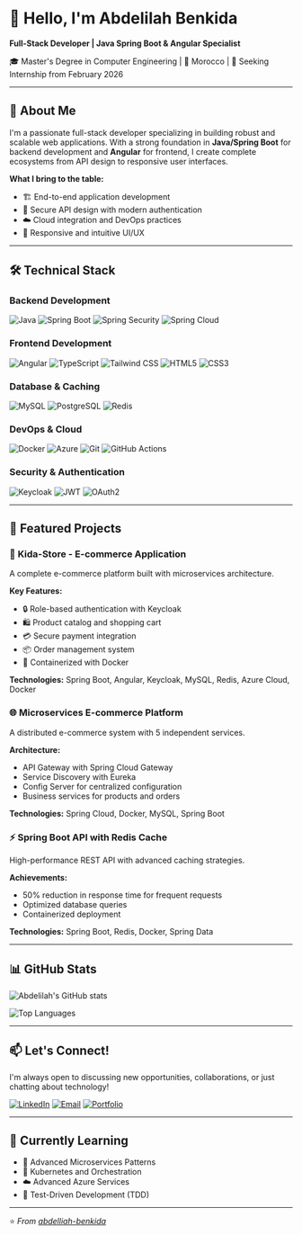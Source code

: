 # 👋 Hello, I'm Abdelilah Benkida

**Full-Stack Developer | Java Spring Boot & Angular Specialist**

🎓 Master's Degree in Computer Engineering | 📍 Morocco | 💼 Seeking Internship from February 2026

---

## 🚀 About Me

I'm a passionate full-stack developer specializing in building robust and scalable web applications. With a strong foundation in **Java/Spring Boot** for backend development and **Angular** for frontend, I create complete ecosystems from API design to responsive user interfaces.

**What I bring to the table:**
- 🏗️ End-to-end application development
- 🔐 Secure API design with modern authentication
- ☁️ Cloud integration and DevOps practices
- 📱 Responsive and intuitive UI/UX

---

## 🛠️ Technical Stack

### **Backend Development**
![Java](https://img.shields.io/badge/Java-ED8B00?style=for-the-badge&logo=java&logoColor=white)
![Spring Boot](https://img.shields.io/badge/Spring_Boot-6DB33F?style=for-the-badge&logo=spring-boot&logoColor=white)
![Spring Security](https://img.shields.io/badge/Spring_Security-6DB33F?style=for-the-badge&logo=spring-security&logoColor=white)
![Spring Cloud](https://img.shields.io/badge/Spring_Cloud-6DB33F?style=for-the-badge&logo=spring&logoColor=white)

### **Frontend Development**
![Angular](https://img.shields.io/badge/Angular-DD0031?style=for-the-badge&logo=angular&logoColor=white)
![TypeScript](https://img.shields.io/badge/TypeScript-007ACC?style=for-the-badge&logo=typescript&logoColor=white)
![Tailwind CSS](https://img.shields.io/badge/Tailwind_CSS-38B2AC?style=for-the-badge&logo=tailwind-css&logoColor=white)
![HTML5](https://img.shields.io/badge/HTML5-E34F26?style=for-the-badge&logo=html5&logoColor=white)
![CSS3](https://img.shields.io/badge/CSS3-1572B6?style=for-the-badge&logo=css3&logoColor=white)

### **Database & Caching**
![MySQL](https://img.shields.io/badge/MySQL-4479A1?style=for-the-badge&logo=mysql&logoColor=white)
![PostgreSQL](https://img.shields.io/badge/PostgreSQL-336791?style=for-the-badge&logo=postgresql&logoColor=white)
![Redis](https://img.shields.io/badge/Redis-DC382D?style=for-the-badge&logo=redis&logoColor=white)

### **DevOps & Cloud**
![Docker](https://img.shields.io/badge/Docker-2496ED?style=for-the-badge&logo=docker&logoColor=white)
![Azure](https://img.shields.io/badge/Microsoft_Azure-0089D6?style=for-the-badge&logo=microsoft-azure&logoColor=white)
![Git](https://img.shields.io/badge/Git-F05032?style=for-the-badge&logo=git&logoColor=white)
![GitHub Actions](https://img.shields.io/badge/GitHub_Actions-2088FF?style=for-the-badge&logo=github-actions&logoColor=white)

### **Security & Authentication**
![Keycloak](https://img.shields.io/badge/Keycloak-ED8B00?style=for-the-badge&logo=keycloak&logoColor=white)
![JWT](https://img.shields.io/badge/JWT-000000?style=for-the-badge&logo=json-web-tokens&logoColor=white)
![OAuth2](https://img.shields.io/badge/OAuth2-EC1C24?style=for-the-badge&logo=oauth&logoColor=white)

---

## 💼 Featured Projects

### 🛒 **Kida-Store - E-commerce Application**
A complete e-commerce platform built with microservices architecture.

**Key Features:**
- 🔒 Role-based authentication with Keycloak
- 🛍️ Product catalog and shopping cart
- 💳 Secure payment integration
- 📦 Order management system
- 🚀 Containerized with Docker

**Technologies:** Spring Boot, Angular, Keycloak, MySQL, Redis, Azure Cloud, Docker

### 🌐 **Microservices E-commerce Platform**
A distributed e-commerce system with 5 independent services.

**Architecture:**
- API Gateway with Spring Cloud Gateway
- Service Discovery with Eureka
- Config Server for centralized configuration
- Business services for products and orders

**Technologies:** Spring Cloud, Docker, MySQL, Spring Boot

### ⚡ **Spring Boot API with Redis Cache**
High-performance REST API with advanced caching strategies.

**Achievements:**
- 50% reduction in response time for frequent requests
- Optimized database queries
- Containerized deployment

**Technologies:** Spring Boot, Redis, Docker, Spring Data

---

## 📊 GitHub Stats

![Abdelilah's GitHub stats](https://github-readme-stats.vercel.app/api?username=abdelliah-benkida&show_icons=true&theme=radical)

![Top Languages](https://github-readme-stats.vercel.app/api/top-langs/?username=abdelliah-benkida&layout=compact&theme=radical)

---

## 📫 Let's Connect!

I'm always open to discussing new opportunities, collaborations, or just chatting about technology!

[![LinkedIn](https://img.shields.io/badge/LinkedIn-0077B5?style=for-the-badge&logo=linkedin&logoColor=white)](https://www.linkedin.com/in/abdelliah-benkida-635372222)
[![Email](https://img.shields.io/badge/Email-D14836?style=for-the-badge&logo=gmail&logoColor=white)](mailto:[votre-email])
[![Portfolio](https://img.shields.io/badge/Portfolio-4285F4?style=for-the-badge&logo=google-chrome&logoColor=white)]([lien-vers-portfolio])

---

## 🎯 Currently Learning

- 🔄 Advanced Microservices Patterns
- 🐳 Kubernetes and Orchestration
- ☁️ Advanced Azure Services
- 🧪 Test-Driven Development (TDD)

---

⭐ *From [abdelliah-benkida](https://github.com/abdelliah-benkida)*
